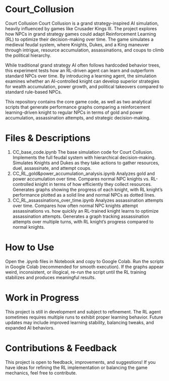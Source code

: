 # Court_Collusion
Court Collusion
Court Collusion is a grand strategy-inspired AI simulation, heavily influenced by games like Crusader Kings III. The project explores how NPCs in grand strategy games could adapt Reinforcement Learning (RL) to optimize their decision-making over time. The game simulates a medieval feudal system, where Knights, Dukes, and a King maneuver through intrigue, resource accumulation, assassinations, and coups to climb the political hierarchy.

While traditional grand strategy AI often follows hardcoded behavior trees, this experiment tests how an RL-driven agent can learn and outperform standard NPCs over time. By introducing a learning agent, the simulation examines whether an AI-controlled knight can develop superior strategies for wealth accumulation, power growth, and political takeovers compared to standard rule-based NPCs.

This repository contains the core game code, as well as two analytical scripts that generate performance graphs comparing a reinforcement learning-driven knight to regular NPCs in terms of gold and power accumulation, assassination attempts, and strategic decision-making.

# Files & Descriptions
1. CC_base_code.ipynb
The base simulation code for Court Collusion.
Implements the full feudal system with hierarchical decision-making.
Simulates Knights and Dukes as they take actions to gather resources, duel, assassinate, and attempt coups.
2. CC_RL_gold&power_accumulation_analysis.ipynb
Analyzes gold and power accumulation over time.
Compares normal NPC knights vs. RL-controlled knight in terms of how efficiently they collect resources.
Generates graphs showing the progress of each knight, with RL knight’s performance plotted as a solid line and normal NPCs as dotted lines.
3. CC_RL_assassinations_over_time.ipynb
Analyzes assassination attempts over time.
Compares how often normal NPC knights attempt assassinations vs. how quickly an RL-trained knight learns to optimize assassination attempts.
Generates a graph tracking assassination attempts over multiple turns, with RL knight’s progress compared to normal knights.

# How to Use

Open the .ipynb files in Notebook and copy to Google Colab.
Run the scripts in Google Colab (recommended for smooth execution).
If the graphs appear weird, inconsistent, or illogical, re-run the script until the RL training stabilizes and produces meaningful results.

# Work in Progress

This project is still in development and subject to refinement.
The RL agent sometimes requires multiple runs to exhibit proper learning behavior.
Future updates may include improved learning stability, balancing tweaks, and expanded AI behaviors.
# Contributions & Feedback
This project is open to feedback, improvements, and suggestions! If you have ideas for refining the RL implementation or balancing the game mechanics, feel free to contribute.
